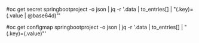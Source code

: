 #oc get secret springbootproject -o json | jq -r '.data | to_entries[] | "\(.key)=\(.value | @base64d)"'





#oc get configmap springbootproject -o json | jq -r '.data | to_entries[] | "\(.key)=\(.value)"'


